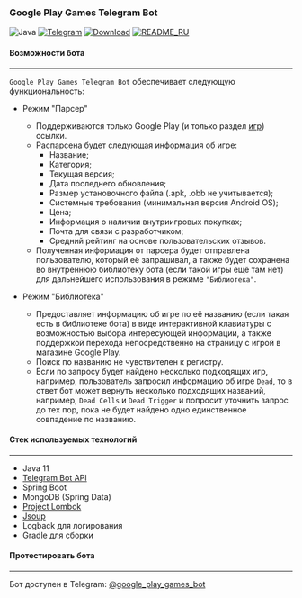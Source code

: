 ### Google Play Games Telegram Bot
![Java](https://img.shields.io/badge/java-11-yellow)
[![Telegram](https://img.shields.io/badge/telegram-chat-blueviolet)](https://t.me/google_play_games_bot)
[![Download](https://img.shields.io/badge/download-1.0-blue)](https://github.com/miroha/GooglePlayGames-TelegramBot/releases/tag/1.0)
[![README_RU](https://img.shields.io/badge/readme-EN-brightgreen)](https://github.com/miroha/GooglePlayGames-TelegramBot/blob/master/README.md)
#### Возможности бота
___
`Google Play Games Telegram Bot` обеспечивает следующую функциональность:

- Режим "Парсер"
   - Поддерживаются только Google Play (и только раздел [игр](https://play.google.com/store/apps/category/GAME)) ссылки.
   - Распарсена будет следующая информация об игре:
      - Название;
      - Категория;
      - Текущая версия;
      - Дата последнего обновления;
      - Размер установочного файла (.apk, .obb не учитывается);
      - Системные требования (минимальная версия Android OS);
      - Цена;
      - Информация о наличии внутриигровых покупках;
      - Почта для связи с разработчиком;
      - Средний рейтинг на основе пользовательских отзывов.
   - Полученная информация от парсера будет отправлена пользователю,
   который её запрашивал, а также будет сохранена во внутреннюю библиотеку бота
   (если такой игры ещё там нет) для дальнейшего использования в режиме `"Библиотека"`. 
   
- Режим "Библиотека"
   - Предоставляет информацию об игре по её названию (если такая есть в библиотеке бота) в виде интерактивной клавиатуры
   с возможностью выбора интересующей информации, а также поддержкой перехода непосредственно
   на страницу с игрой в магазине Google Play.
   - Поиск по названию не чувствителен к регистру.
   - Если по запросу будет найдено несколько подходящих игр,
   например, пользователь запросил информацию об игре `Dead`, 
   то в ответ бот может вернуть несколько подходящих названий, например, `Dead Cells` и `Dead Trigger` и попросит уточнить запрос
   до тех пор, пока не будет найдено одно единственное совпадение по названию.

#### Стек используемых технологий
___
- Java 11
- [Telegram Bot API](https://github.com/rubenlagus/TelegramBots)
- Spring Boot
- MongoDB (Spring Data)
- [Project Lombok](https://projectlombok.org/)
- [Jsoup](https://github.com/jhy/jsoup)
- Logback для логирования
- Gradle для сборки

#### Протестировать бота
___
Бот доступен в Telegram: [@google_play_games_bot](https://t.me/google_play_games_bot)